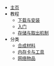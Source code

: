 - [主页](./)
- 教程
    - [下载与安装](./Install-Networks)
    - [入门](./Getting-Started)
    - [存储与取出机制](./Network-Mechanism)
- 分类
    - [合成材料](./Materials)
    - [内存卡与工具](./Tools)
    - [网络物品](./Network-Items)